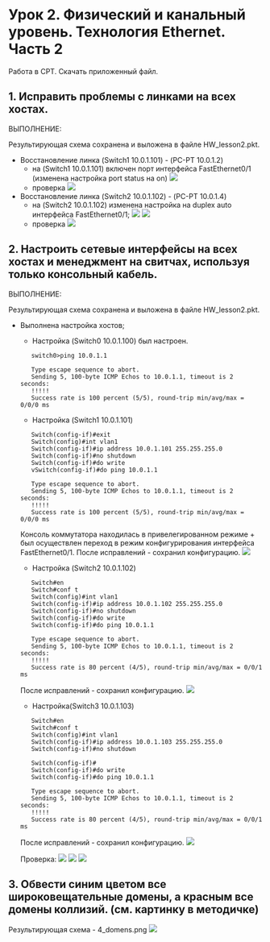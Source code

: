 # Урок 2. Физический и канальный уровень. Технология Ethernet. Часть 2
Работа в CPT. Скачать приложенный файл.

## 1. Исправить проблемы с линками на всех хостах.

ВЫПОЛНЕНИЕ:

Результирующая схема сохранена и выложена в файле HW_lesson2.pkt.

* Восстановление линка (Switch1 10.0.1.101) - (PC-PT 10.0.1.2)
   - на (Switch1 10.0.1.101) включен порт интерфейса FastEthernet0/1 (изменена настройка port status на on)
   ![](/1_1.PNG)
   - проверка
   ![](/1_3.PNG)
* Восстановление линка (Switch2 10.0.1.102) - (PC-PT 10.0.1.4)
   - на (Switch2 10.0.1.102) изменена настройка на duplex auto интерфейса FastEthernet0/1;
    ![](/1_2.PNG)
    ![](/1_4.PNG)
    - проверка
    ![](/1_5.PNG)

## 2. Настроить сетевые интерфейсы на всех хостах и менеджмент на свитчах, используя только консольный кабель.

ВЫПОЛНЕНИЕ:

Результирующая схема сохранена и выложена в файле HW_lesson2.pkt.

* Выполнена настройка хостов;

   - Настройка (Switch0 10.0.1.100) был настроен.
   ```
      switch0>ping 10.0.1.1

      Type escape sequence to abort.
      Sending 5, 100-byte ICMP Echos to 10.0.1.1, timeout is 2 seconds:
      !!!!!
      Success rate is 100 percent (5/5), round-trip min/avg/max = 0/0/0 ms
   ```
   - Настройка (Switch1 10.0.1.101)

   ```
      Switch(config-if)#exit
      Switch(config)#int vlan1
      Switch(config-if)#ip address 10.0.1.101 255.255.255.0
      Switch(config-if)#no shutdown
      Switch(config-if)#do write
      vSwitch(config-if)#do ping 10.0.1.1

      Type escape sequence to abort.
      Sending 5, 100-byte ICMP Echos to 10.0.1.1, timeout is 2 seconds:
      !!!!!
      Success rate is 100 percent (5/5), round-trip min/avg/max = 0/0/0 ms
   ```
   Консоль коммутатора находилась в привелегированном режиме + был осуществлен переход в режим конфигурирования интерфейса FastEthernet0/1. После исправлений - сохранил конфигурацию.
   ![](/2_1.PNG)

    - Настройка (Switch2 10.0.1.102)
   ```
      Switch#en
      Switch#conf t
      Switch(config)#int vlan1
      Switch(config-if)#ip address 10.0.1.102 255.255.255.0
      Switch(config-if)#no shutdown
      Switch(config-if)#do write
      Switch(config-if)#do ping 10.0.1.1

      Type escape sequence to abort.
      Sending 5, 100-byte ICMP Echos to 10.0.1.1, timeout is 2 seconds:
      !!!!!
      Success rate is 80 percent (4/5), round-trip min/avg/max = 0/0/1 ms
   ```
   После исправлений - сохранил конфигурацию.
   ![](/2_2.PNG)

    - Настройка(Switch3 10.0.1.103)
   ```
      Switch#en
      Switch#conf t
      Switch(config)#int vlan1
      Switch(config-if)#ip address 10.0.1.103 255.255.255.0
      Switch(config-if)#no shutdown

      Switch(config-if)#
      Switch(config-if)#do write
      Switch(config-if)#do ping 10.0.1.1

      Type escape sequence to abort.
      Sending 5, 100-byte ICMP Echos to 10.0.1.1, timeout is 2 seconds:
      !!!!!
      Success rate is 80 percent (4/5), round-trip min/avg/max = 0/0/1 ms
   ```
   После исправлений - сохранил конфигурацию.
   ![](/2_3.PNG)

   Проверка:
   ![](/3_1.PNG)
   ![](/3_2.PNG)
   ![](/3_3.PNG)


## 3. Обвести синим цветом все широковещательные домены, а красным все домены коллизий. (см. картинку в методичке)

Результирующая схема - 4_domens.png
![](/4_domens.png)
